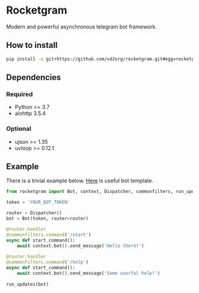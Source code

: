 # Rocketgram

Modern and powerful asynchronous telegram bot framework.

## How to install

```bash
pip install -e git+https://github.com/vd2org/rocketgram.git#egg=rocketgram
```

## Dependencies

### Required

* Python >= 3.7
* aiohttp 3.5.4

### Optional 

* ujson >= 1.35
* uvloop >= 0.12.1

## Example

There is a trivial example below.
[Here](https://github.com/vd2org/rocketgram-template) is useful bot template.

```python
from rocketgram import Bot, context, Dispatcher, commonfilters, run_updates

token = 'YOUR_BOT_TOKEN'

router = Dispatcher()
bot = Bot(token, router=router)

@router.handler
@commonfilters.command('/start')
async def start_command():
    await context.bot().send_message('Hello there!')
    
@router.handler
@commonfilters.command('/help')
async def start_command():
    await context.bot().send_message('Some userful help!')
    
run_updates(bot)
```